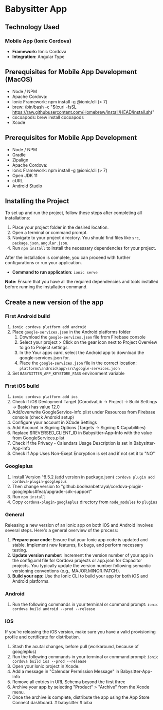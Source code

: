 # Babysitter App

## Technology Used

### Mobile App (Ionic Cordova)
- **Framework:** Ionic Cordova
- **Integration:** Angular Type

## Prerequisites for Mobile App Development (MacOS)
- Node / NPM
- Apache Cordova: 
- Ionic Framework: npm install -g @ionic/cli (> 7)
- brew: /bin/bash -c "$(curl -fsSL https://raw.githubusercontent.com/Homebrew/install/HEAD/install.sh)"
- cocoapods: brew install cocoapods
- Xcode

## Prerequisites for Mobile App Development
- Node / NPM
- Gradle
- Zipalign
- Apache Cordova:
- Ionic Framework: npm install -g @ionic/cli (> 7)
- Open JDK 11
- cURL
- Android Studio

## Installing the Project

To set up and run the project, follow these steps after completing all installations:

1. Place your project folder in the desired location.
2. Open a terminal or command prompt.
3. Navigate to your project directory. You should find files like `src`, `package.json`, `angular.json`.
4. Run `npm install` to install the necessary dependencies for your project.

After the installation is complete, you can proceed with further configurations or run your application.

- **Command to run application:** `ionic serve`

**Note:** Ensure that you have all the required dependencies and tools installed before running the installation command.

## Create a new version of the app

### First Android build
1. `ionic cordova platform add android`
2. Place `google-services.json` in the Android platforms folder
   1. Download the `google-services.json` file from Firebase console
   2. Select your project > Click on the gear icon next to Project Overview to go to Project settings.
   3. In the Your apps card, select the Android app to download the google-services.json for.
   4. Place the `google-services.json` file in the correct location: `platforms\android\app\src\google-services.json`
3. Set `BABYSITTER_APP_KEYSTORE_PASS` environment variable

### First iOS build
1. `ionic cordova platform add ios`
2. Check if iOS Devloyment Target (CorodvaLib -> Project -> Build Settings -> Basic) has value 12.0
3. Add/overwrite GoogleService-Info.plist under Resources from Firebase console (check Android setup)
4. Configure your account in XCode Settings
5. Add Account in Signing Options (Targets -> Signing & Capabilities)
6. Replace $REVERSED_CLIENT_ID in Babysitter-App-Info with the value from GoogleServices.plist
7. Check if the Privacy - Calendars Usage Description is set in Babysitter-App-Info
8. Check if App Uses Non-Exept Encryption is set and if not set it to "NO"

### Googleplus
1. Install Version ^8.5.2 (add version in package.json) `cordova plugin add cordova-plugin-googleplus`
2. Then change version to "github:booleanbetrayal/cordova-plugin-googleplus#feat/upgrade-sdk-support"
3. Run `npm install`
4. Copy `cordova-plugin-googleplus` directory from `node_modules` to `plugins`

### General

Releasing a new version of an Ionic app on both iOS and Android involves several steps. Here's a general overview of the process:

1. **Prepare your code**: Ensure that your Ionic app code is updated and stable. Implement new features, fix bugs, and perform necessary testing.
2. **Update version number**: Increment the version number of your app in the config.xml file for Cordova projects or app.json for Capacitor projects. You typically update the version number following semantic versioning conventions (e.g., MAJOR.MINOR.PATCH).
3. **Build your app**: Use the Ionic CLI to build your app for both iOS and Android platforms.

### Android

1. Run the following commands in your terminal or command prompt: `ionic cordova build android --prod --release`

### iOS

If you're releasing the iOS version, make sure you have a valid provisioning profile and certificate for distribution.

1. Stash the acutal changes, before pull (workaround, because of googleplus)
2. Run the following commands in your terminal or command prompt: `ionic cordova build ios --prod --release`
3. Open your Ionic project in Xcode.
4. Add a message in "Calendar Permission Message" in Babysitter-App-Info
5. Remove all entries in URL Schema beyond the first three
6. Archive your app by selecting "Product" > "Archive" from the Xcode menu. 
7. Once the archive is complete, distribute the app using the App Store Connect dashboard.
#   b a b y s i t t e r  
 #   b i b a  
 